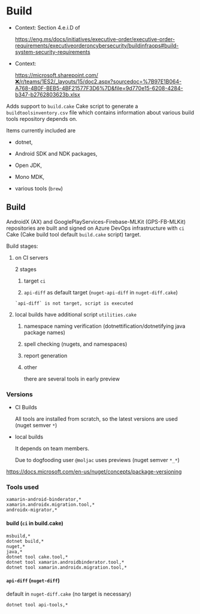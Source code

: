 # Build


*   Context: Section 4.e.i.D of 

    https://eng.ms/docs/initiatives/executive-order/executive-order-requirements/executiveorderoncybersecurity/buildinfraops#build-system-security-requirements

*   Context: 

    https://microsoft.sharepoint.com/❌/r/teams/1ES2/_layouts/15/doc2.aspx?sourcedoc=%7B97E1B064-A768-4B0F-BEB5-4BF21577F3D6%7D&file=9d770e15-6208-4284-b347-b2762803623b.xlsx


Adds support to `build.cake` Cake script to generate a `buildtoolsinventory.csv` file
which contains information about various build tools repository depends on.

Items currently included are 

*   dotnet, 

*   Android SDK and NDK packages,

*   Open JDK, 

*   Mono MDK, 

*   various tools (`brew`)


## Build

AndroidX (AX) and GooglePlayServices-Firebase-MLKit (GPS-FB-MLKit) repositories are built and signed
on Azure DevOps infrastructure with `ci` Cake (Cake build tool default `build.cake` script) target.

Build stages:

1.  on CI servers 

    2 stages

    1.   target `ci`

    2.   `api-diff` as default target (`nuget-api-diff` in `nuget-diff.cake`)

        `api-diff` is not target, script is executed

2. local builds have additional script `utilities.cake`

    1.  namespace naming verification (dotnettification/dotnetifying java package names)

    2.  spell checking (nugets, and namespaces)

    3.  report generation

    4.  other

        there are several tools in early preview 

### Versions

*   CI Builds

    All tools are installed from scratch, so the latest versions are used (nuget semver `*`)

*   local builds

    It depends on team members. 
    
    Due to dogfooding user `@moljac` uses previews (nuget semver `*_*`)

https://docs.microsoft.com/en-us/nuget/concepts/package-versioning

### Tools used

```
xamarin-android-binderator,*
xamarin.androidx.migration.tool,*
androidx-migrator,*
```

#### build (`ci` in build.cake)

```
msbuild,*
dotnet build,*
nuget,*
java,*
dotnet tool cake.tool,*
dotnet tool xamarin.androidbinderator.tool,*
dotnet tool xamarin.androidx.migration.tool,*
```


#### `api-diff` (`nuget-diff`)

default in `nuget-diff.cake` (no target is necessary)

```
dotnet tool api-tools,*
```